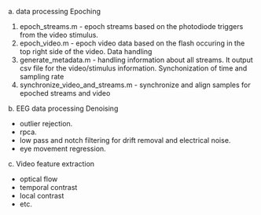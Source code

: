 a. data processing 
Epoching
1. epoch_streams.m -  epoch streams based on the photodiode triggers from the video stimulus.
2. epoch_video.m - epoch video data based on the flash occuring in the top right side of the video.
Data handling
3. generate_metadata.m - handling information about all streams. It output csv file for the video/stimulus information.
Synchonization of time and sampling rate
4. synchronize_video_and_streams.m - synchronize and align samples for epoched streams and video 

b. EEG data processing
Denoising
- outlier rejection.
- rpca.
- low pass and notch filtering for drift removal and electrical noise.
- eye movement regression.

c. Video feature extraction
- optical flow
- temporal contrast
- local contrast
- etc.
